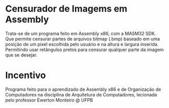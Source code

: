 # Censurador de Imagems em Assembly
Trata-se de um programa feito em Assembly x86, com a MASM32 SDK. Que permite censurar partes de arquivos bitmap (.bmp) baseado em uma posição de um pixel escolhida pelo usuário e na altura e largura inserida. Permitindo usar retângulos pretos para censurar qualquer parte da imagem que se desejar.

# Incentivo
Programa feito para o aprendizado de Assembly x86 e de Organização de Computadores na disciplina de Arquitetura de Computadores, lecionada pelo professor Ewerton Monteiro @ UFPB
